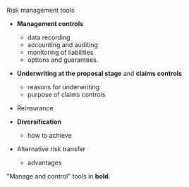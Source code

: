 
Risk management tools

- **Management controls**
    - data recording
    - accounting and auditing
    - monitoring of liabilities
    - options and guarantees.

- **Underwriting at the proposal stage** and **claims controls**
    - reasons for underwriting
    - purpose of claims controls
- Reinsurance
- **Diversification**
    - how to achieve
- Alternative risk transfer
    - advantages

"Manage and control" tools in **bold**.

